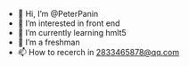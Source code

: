 - 👋 Hi, I’m @PeterPanin
- 👀 I’m interested in front end
- 🌱 I’m currently learning hmlt5
- 💞️ I’m a freshman
- 📫 How to recerch in 2833465878@qq.com

<!---
PeterPanin/PeterPanin is a ✨ special ✨ repository because its `README.md` (this file) appears on your GitHub profile.
You can click the Preview link to take a look at your changes.
--->
